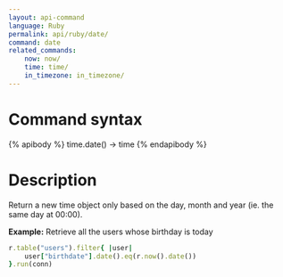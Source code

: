 ```yaml
---
layout: api-command 
language: Ruby
permalink: api/ruby/date/
command: date
related_commands:
    now: now/
    time: time/
    in_timezone: in_timezone/
---
```


# Command syntax #

{% apibody %}
time.date() &rarr; time
{% endapibody %}

# Description #

Return a new time object only based on the day, month and year (ie. the same day at 00:00).

__Example:__ Retrieve all the users whose birthday is today

```rb
r.table("users").filter{ |user|
    user["birthdate"].date().eq(r.now().date())
}.run(conn)
```
